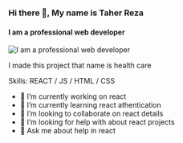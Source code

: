 ### Hi there 👋, My name is Taher Reza
#### I am a professional web developer
![I am a professional web developer](https://arturssmirnovs.github.io/github-profile-readme-generator/images/banner.png)

I made this project that name is  health care 

Skills:  REACT / JS / HTML / CSS

- 🔭 I’m currently working on react 
- 🌱 I’m currently learning react athentication 
- 👯 I’m looking to collaborate on react details 
- 🤔 I’m looking for help with about react projects 
- 💬 Ask me about help in react 





